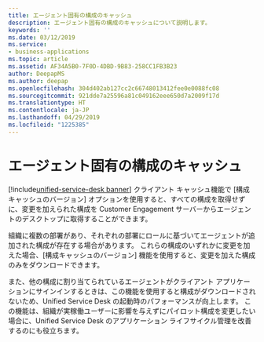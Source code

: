 ```yaml
---
title: エージェント固有の構成のキャッシュ
description: エージェント固有の構成のキャッシュについて説明します。
keywords: ''
ms.date: 03/12/2019
ms.service:
- business-applications
ms.topic: article
ms.assetid: AF34A5B0-7F0D-4DBD-9B83-258CC1FB3B23
author: DeepapMS
ms.author: deepap
ms.openlocfilehash: 304d402ab127cc2c66748013412fee0e0088fc08
ms.sourcegitcommit: 921dde7a25596a81c049162eee650d7a2009f17d
ms.translationtype: HT
ms.contentlocale: ja-JP
ms.lasthandoff: 04/29/2019
ms.locfileid: "1225385"
---
```

# <a name="cache-specific-configurations-for-agents"></a>エージェント固有の構成のキャッシュ
[!include[unified-service-desk banner](../../../includes/unified-service-desk.md)]
クライアント キャッシュ機能で [構成キャッシュのバージョン] オプションを使用すると、すべての構成を取得せずに、変更を加えられた構成を Customer Engagement サーバーからエージェントのデスクトップに取得することができます。

組織に複数の部署があり、それぞれの部署にロールに基づいてエージェントが追加された構成が存在する場合があります。 これらの構成のいずれかに変更を加えた場合、[構成キャッシュのバージョン] 機能を使用すると、変更を加えた構成のみをダウンロードできます。

また、他の構成に割り当てられているエージェントがクライアント アプリケーションにサインインするときは、この機能を使用すると構成がダウンロードされないため、Unified Service Desk の起動時のパフォーマンスが向上します。 この機能は、組織が実稼働ユーザーに影響を与えずにパイロット構成を変更したい場合に、Unified Service Desk のアプリケーション ライフサイクル管理を改善するのにも役立ちます。
